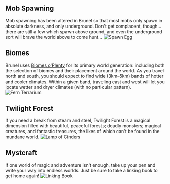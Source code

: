 ## Mob Spawning

Mob spawning has been altered in Brunel
so that most mobs only spawn in absolute
darkness, and only underground. Don't
get complacent, though... there are still
a few which spawn above ground, and even
the underground sort will brave the world
above to come hunt...
![Spawn Egg](item:minecraft:spawn_egg)

## Biomes

Brunel uses [Biomes o'Plenty](http://biomesoplenty.wikia.com) for its
primary world generation: including both
the selection of biomes and their
placement around the world. As you
travel north and south, you should
expect to find wide (3km–5km) bands of
hotter and cooler climates. Within a
given band, traveling east and west will
let you locate wetter and dryer climates
(with no particular pattern).
![Fern Terrarium](item:biomesoplenty:terrarium@0)

## Twilight Forest

If you need a break from steam and steel,
Twilight Forest is a magical dimension
filled with beautiful, peaceful forests;
deadly monsters; magical creatures, and
fantastic treasures, the likes of which
can't be found in the mundane world.
![Lamp of Cinders](item:twilightforest:lamp_of_cinders)

## Mystcraft

If one world of magic and adventure
isn't enough, take up your pen and write
your way into endless worlds. Just
be sure to take a linking book to get
home again!
![Linking Book](item:mystcraft:linkbook)
